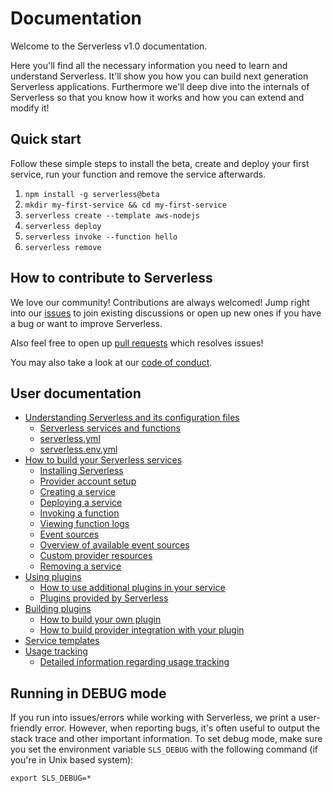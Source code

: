 # Documentation

Welcome to the Serverless v1.0 documentation.

Here you'll find all the necessary information you need to learn and understand Serverless.
It'll show you how you can build next generation Serverless applications. Furthermore we'll deep dive into the
internals of Serverless so that you know how it works and how you can extend and modify it!

## Quick start

Follow these simple steps to install the beta, create and deploy your first service, run your function and remove the
service afterwards.

1. `npm install -g serverless@beta`
2. `mkdir my-first-service && cd my-first-service`
3. `serverless create --template aws-nodejs`
4. `serverless deploy`
5. `serverless invoke --function hello`
6. `serverless remove`

## How to contribute to Serverless

We love our community! Contributions are always welcomed!
Jump right into our [issues](https://github.com/serverless/serverless/issues) to join existing discussions or open up
new ones if you have a bug or want to improve Serverless.

Also feel free to open up [pull requests](https://github.com/serverless/serverless/pulls) which resolves issues!

You may also take a look at our [code of conduct](/code_of_conduct.md).

## User documentation

- [Understanding Serverless and its configuration files](understanding-serverless)
  - [Serverless services and functions](understanding-serverless/services-and-functions.md)
  - [serverless.yml](understanding-serverless/serverless-yml.md)
  - [serverless.env.yml](understanding-serverless/serverless-env-yml.md)
- [How to build your Serverless services](guide)
  - [Installing Serverless](guide/installation.md)
  - [Provider account setup](guide/provider-account-setup.md)
  - [Creating a service](guide/creating-a-service.md)
  - [Deploying a service](guide/deploying-a-service.md)
  - [Invoking a function](guide/invoking-a-function.md)
  - [Viewing function logs](guide/viewing-function-logs.md)
  - [Event sources](guide/event-sources.md)
  - [Overview of available event sources](guide/overview-of-event-sources.md)
  - [Custom provider resources](guide/custom-provider-resources.md)
  - [Removing a service](guide/removing-a-service.md)
- [Using plugins](using-plugins)
  - [How to use additional plugins in your service](using-plugins/adding-custom-plugins.md)
  - [Plugins provided by Serverless](using-plugins/core-plugins.md)
- [Building plugins](developing-plugins)
  - [How to build your own plugin](developing-plugins/building-plugins.md)
  - [How to build provider integration with your plugin](developing-plugins/building-provider-integrations.md)
- [Service templates](service-templates)
- [Usage tracking](usage-tracking)
  - [Detailed information regarding usage tracking](usage-tracking/usage-tracking.md)

## Running in DEBUG mode
If you run into issues/errors while working with Serverless, we print a user-friendly error. However, when reporting bugs, it's often useful to output the stack trace and other important information. To set debug mode, make sure you set the environment variable `SLS_DEBUG` with the following command (if you're in Unix based system):

```
export SLS_DEBUG=*
```
